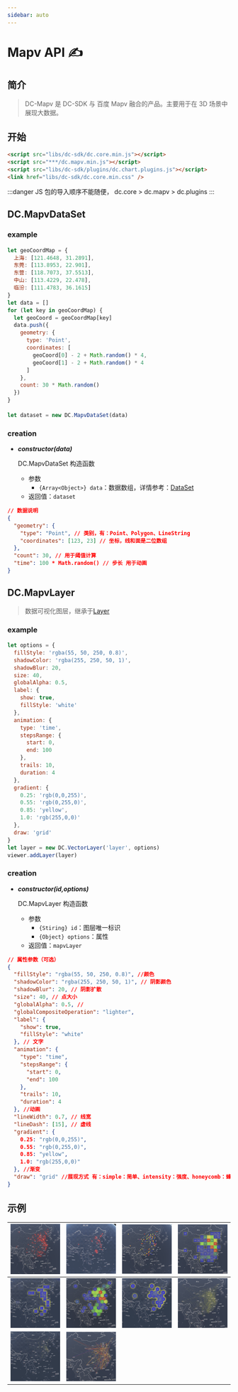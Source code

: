 ```yaml
---
sidebar: auto
---
```


# Mapv API ✍

## 简介

> DC-Mapv 是 DC-SDK 与 百度 Mapv 融合的产品。主要用于在 3D 场景中展现大数据。

## 开始

```html
<script src="libs/dc-sdk/dc.core.min.js"></script>
<script src="***/dc.mapv.min.js"></script>
<script src="libs/dc-sdk/plugins/dc.chart.plugins.js"></script>
<link href="libs/dc-sdk/dc.core.min.css" />
```

:::danger
JS 包的导入顺序不能随便， dc.core > dc.mapv > dc.plugins
:::

## DC.MapvDataSet

### example

```js
let geoCoordMap = {
  上海: [121.4648, 31.2891],
  东莞: [113.8953, 22.901],
  东营: [118.7073, 37.5513],
  中山: [113.4229, 22.478],
  临汾: [111.4783, 36.1615]
}
let data = []
for (let key in geoCoordMap) {
  let geoCoord = geoCoordMap[key]
  data.push({
    geometry: {
      type: 'Point',
      coordinates: [
        geoCoord[0] - 2 + Math.random() * 4,
        geoCoord[1] - 2 + Math.random() * 4
      ]
    },
    count: 30 * Math.random()
  })
}

let dataset = new DC.MapvDataSet(data)
```

### creation

- **_constructor(data)_**

  DC.MapvDataSet 构造函数

  - 参数
    - `{Array<Object>} data`：数据数组，详情参考：[DataSet](https://github.com/huiyan-fe/mapv/blob/master/src/data/DataSet.md)
  - 返回值：`dataset`

```json
// 数据说明
{
  "geometry": {
    "type": "Point", // 类别，有：Point、Polygon、LineString
    "coordinates": [123, 23] // 坐标，线和面是二位数组
  },
  "count": 30, // 用于阈值计算
  "time": 100 * Math.random() // 步长 用于动画
}
```

## DC.MapvLayer

> 数据可视化图层，继承于[Layer](#layer)

### example

```js
let options = {
  fillStyle: 'rgba(55, 50, 250, 0.8)',
  shadowColor: 'rgba(255, 250, 50, 1)',
  shadowBlur: 20,
  size: 40,
  globalAlpha: 0.5,
  label: {
    show: true,
    fillStyle: 'white'
  },
  animation: {
    type: 'time',
    stepsRange: {
      start: 0,
      end: 100
    },
    trails: 10,
    duration: 4
  },
  gradient: {
    0.25: 'rgb(0,0,255)',
    0.55: 'rgb(0,255,0)',
    0.85: 'yellow',
    1.0: 'rgb(255,0,0)'
  },
  draw: 'grid'
}
let layer = new DC.VectorLayer('layer', options)
viewer.addLayer(layer)
```

### creation

- **_constructor(id,options)_**

  DC.MapvLayer 构造函数

  - 参数
    - `{Stiring} id`：图层唯一标识
    - `{Object} options`：属性
  - 返回值：`mapvLayer`

```json
// 属性参数（可选）
{
  "fillStyle": "rgba(55, 50, 250, 0.8)", //颜色
  "shadowColor": "rgba(255, 250, 50, 1)", // 阴影颜色
  "shadowBlur": 20, // 阴影扩散
  "size": 40, // 点大小
  "globalAlpha": 0.5, //
  "globalCompositeOperation": "lighter",
  "label": {
    "show": true,
    "fillStyle": "white"
  }, // 文字
  "animation": {
    "type": "time",
    "stepsRange": {
      "start": 0,
      "end": 100
    },
    "trails": 10,
    "duration": 4
  }, //动画
  "lineWidth": 0.7, // 线宽
  "lineDash": [15], // 虚线
  "gradient": {
    0.25: "rgb(0,0,255)",
    0.55: "rgb(0,255,0)",
    0.85: "yellow",
    1.0: "rgb(255,0,0)"
  }, //渐变
  "draw": "grid" //展现方式 有：simple：简单、intensity：强度、honeycomb：蜂巢、grid：格子等
}
```

## 示例

|   ![图片](https://raw.githubusercontent.com/Digital-Visual/dc-sdk-examples/master/images/datav/m_point.png)    |  ![图片](https://raw.githubusercontent.com/Digital-Visual/dc-sdk-examples/master/images/datav/m_point_d.gif)   |   ![图片](https://raw.githubusercontent.com/Digital-Visual/dc-sdk-examples/master/images/datav/m_point_i.png)   |   ![图片](https://raw.githubusercontent.com/Digital-Visual/dc-sdk-examples/master/images/datav/m_grid.png)   |
| :------------------------------------------------------------------------------------------------------------: | :------------------------------------------------------------------------------------------------------------: | :-------------------------------------------------------------------------------------------------------------: | :----------------------------------------------------------------------------------------------------------: |
|   ![图片](https://raw.githubusercontent.com/Digital-Visual/dc-sdk-examples/master/images/datav/m_grid_d.gif)   | ![图片](https://raw.githubusercontent.com/Digital-Visual/dc-sdk-examples/master/images/datav/m_honeycomb.png)  | ![图片](https://raw.githubusercontent.com/Digital-Visual/dc-sdk-examples/master/images/datav/m_honeycomb_d.gif) | ![图片](https://raw.githubusercontent.com/Digital-Visual/dc-sdk-examples/master/images/datav/m_polyline.png) |
| ![图片](https://raw.githubusercontent.com/Digital-Visual/dc-sdk-examples/master/images/datav/m_polyline_d.gif) | ![图片](https://raw.githubusercontent.com/Digital-Visual/dc-sdk-examples/master/images/datav/m_polyline_i.png) |                                                                                                                 |

<style>
 img{
   width:200px;
 }
</style>
